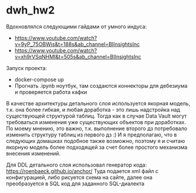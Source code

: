 # dwh_hw2

Вдохновлялся следующими гайдами от умного индуса:
- https://www.youtube.com/watch?v=9yP_75OBWis&t=188s&ab_channel=BIInsightsInc
- https://www.youtube.com/watch?v=xh9rVSqNHMI&t=505s&ab_channel=BIInsightsInc

Запуск проекта:
- docker-compose up
- Прогнать .ipynb ноутбук, там создаются коннекторы для дебезиума и проверяется работа кафки

В качестве архитектуры детального слоя используется якорная модель, т.к. она более гибкая, и любая доработка - это лишь надстройка над существующей структурой таблиц. Тогда как в случае Data Vault могут требоваться изменения уже существующих объектов при доработках. По моему мнению, это важно, т.к. выполнение второго дз потребовало изменить структуру таблиц из первого дз :) И я предполагаю, что в следующих домашках подобное также возможно, поэтому я и считаю якорную модель более подходящей за счет более простого механизма внесения изменений.

Для DDL детального слоя использовал генератор кода: https://roenbaeck.github.io/anchor/
Туда подается xml файл с конфигурацией, либо рисуется схема на сайте, далее она преобразуется в SQL код для заданного SQL-диалекта
